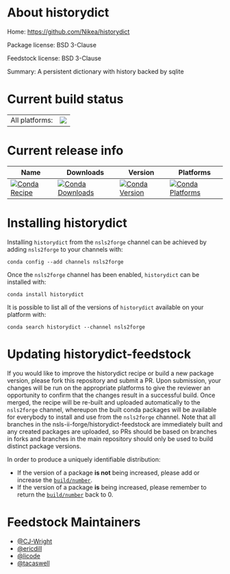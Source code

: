 About historydict
=================

Home: https://github.com/Nikea/historydict

Package license: BSD 3-Clause

Feedstock license: BSD 3-Clause

Summary: A persistent dictionary with history backed by sqlite



Current build status
====================


<table><tr><td>All platforms:</td>
    <td>
      <a href="https://dev.azure.com/nsls2forge/nsls2forge/_build/latest?definitionId=31&branchName=master">
        <img src="https://dev.azure.com/nsls2forge/nsls2forge/_apis/build/status/historydict-feedstock?branchName=master">
      </a>
    </td>
  </tr>
</table>

Current release info
====================

| Name | Downloads | Version | Platforms |
| --- | --- | --- | --- |
| [![Conda Recipe](https://img.shields.io/badge/recipe-historydict-green.svg)](https://anaconda.org/nsls2forge/historydict) | [![Conda Downloads](https://img.shields.io/conda/dn/nsls2forge/historydict.svg)](https://anaconda.org/nsls2forge/historydict) | [![Conda Version](https://img.shields.io/conda/vn/nsls2forge/historydict.svg)](https://anaconda.org/nsls2forge/historydict) | [![Conda Platforms](https://img.shields.io/conda/pn/nsls2forge/historydict.svg)](https://anaconda.org/nsls2forge/historydict) |

Installing historydict
======================

Installing `historydict` from the `nsls2forge` channel can be achieved by adding `nsls2forge` to your channels with:

```
conda config --add channels nsls2forge
```

Once the `nsls2forge` channel has been enabled, `historydict` can be installed with:

```
conda install historydict
```

It is possible to list all of the versions of `historydict` available on your platform with:

```
conda search historydict --channel nsls2forge
```




Updating historydict-feedstock
==============================

If you would like to improve the historydict recipe or build a new
package version, please fork this repository and submit a PR. Upon submission,
your changes will be run on the appropriate platforms to give the reviewer an
opportunity to confirm that the changes result in a successful build. Once
merged, the recipe will be re-built and uploaded automatically to the
`nsls2forge` channel, whereupon the built conda packages will be available for
everybody to install and use from the `nsls2forge` channel.
Note that all branches in the nsls-ii-forge/historydict-feedstock are
immediately built and any created packages are uploaded, so PRs should be based
on branches in forks and branches in the main repository should only be used to
build distinct package versions.

In order to produce a uniquely identifiable distribution:
 * If the version of a package **is not** being increased, please add or increase
   the [``build/number``](https://conda.io/docs/user-guide/tasks/build-packages/define-metadata.html#build-number-and-string).
 * If the version of a package **is** being increased, please remember to return
   the [``build/number``](https://conda.io/docs/user-guide/tasks/build-packages/define-metadata.html#build-number-and-string)
   back to 0.

Feedstock Maintainers
=====================

* [@CJ-Wright](https://github.com/CJ-Wright/)
* [@ericdill](https://github.com/ericdill/)
* [@licode](https://github.com/licode/)
* [@tacaswell](https://github.com/tacaswell/)

